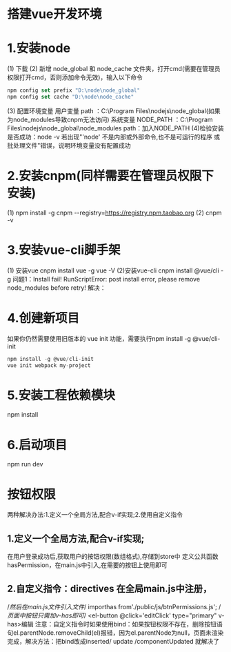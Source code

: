 # 搭建vue开发环境
# 1.安装node
(1) 下载
(2) 新增 node_global 和 node_cache 文件夹，打开cmd(需要在管理员权限打开cmd，否则添加命令无效)，输入以下命令
  ```js
  npm config set prefix "D:\node\node_global"
  npm config set cache "D:\node\node_cache"
  ```
(3) 配置环境变量
  用户变量 path ：C:\Program Files\nodejs\node_global(如果为node_modules导致cnpm无法访问)
  系统变量 NODE_PATH ：C:\Program Files\nodejs\node_global\node_modules
  path：加入NODE_PATH
(4)检验安装是否成功：node -v
  若出现"'node' 不是内部或外部命令,也不是可运行的程序 或批处理文件"错误，说明环境变量没有配置成功
# 2.安装cnpm(同样需要在管理员权限下安装)
(1) npm install -g cnpm --registry=https://registry.npm.taobao.org
(2) cnpm -v 
# 3.安装vue-cli脚手架
(1) 安装vue
  cnpm install vue -g
  vue -V
(2)安装vue-cli
  cnpm install @vue/cli -g
问题1：Install fail! RunScriptError: post install error, please remove node_modules before retry!
解决：
# 4.创建新项目
  如果你仍然需要使用旧版本的 vue init 功能，需要执行npm install -g @vue/cli-init
  ```js
  npm install -g @vue/cli-init
  vue init webpack my-project
  ```
# 5.安装工程依赖模块
  npm install
# 6.启动项目
  npm run dev
# 按钮权限
两种解决办法:1.定义一个全局方法,配合v-if实现;2.使用自定义指令
## 1.定义一个全局方法,配合v-if实现;
在用户登录成功后,获取用户的按钮权限(数组格式),存储到store中
定义公共函数hasPermission，在main.js中引入,在需要的按钮上使用即可
## 2.自定义指令：directives 在全局main.js中注册，
/*然后在main.js文件引入文件*/
importhas from'./public/js/btnPermissions.js';
/*页面中按钮只需加v-has即可*/
<el-button @click='editClick' type="primary" v-has>编辑</el-button>
注意：自定义指令时如果使用bind：如果按钮权限不存在，删除按钮语句el.parentNode.removeChild(el)报错，因为el.parentNode为null，页面未渲染完成，解决方法：把bind改成inserted/ update /componentUpdated 就解决了
